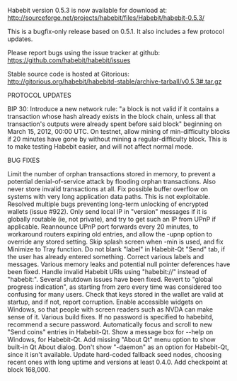 Habebit version 0.5.3 is now available for download at:
http://sourceforge.net/projects/habebit/files/Habebit/habebit-0.5.3/

This is a bugfix-only release based on 0.5.1.
It also includes a few protocol updates.

Please report bugs using the issue tracker at github:
https://github.com/habebit/habebit/issues

Stable source code is hosted at Gitorious:
http://gitorious.org/habebit/habebitd-stable/archive-tarball/v0.5.3#.tar.gz

PROTOCOL UPDATES

BIP 30: Introduce a new network rule: "a block is not valid if it contains a transaction whose hash already exists in the block chain, unless all that transaction's outputs were already spent before said block" beginning on March 15, 2012, 00:00 UTC.
On testnet, allow mining of min-difficulty blocks if 20 minutes have gone by without mining a regular-difficulty block. This is to make testing Habebit easier, and will not affect normal mode.

BUG FIXES

Limit the number of orphan transactions stored in memory, to prevent a potential denial-of-service attack by flooding orphan transactions. Also never store invalid transactions at all.
Fix possible buffer overflow on systems with very long application data paths. This is not exploitable.
Resolved multiple bugs preventing long-term unlocking of encrypted wallets
(issue #922).
Only send local IP in "version" messages if it is globally routable (ie, not private), and try to get such an IP from UPnP if applicable.
Reannounce UPnP port forwards every 20 minutes, to workaround routers expiring old entries, and allow the -upnp option to override any stored setting.
Skip splash screen when -min is used, and fix Minimize to Tray function.
Do not blank "label" in Habebit-Qt "Send" tab, if the user has already entered something.
Correct various labels and messages.
Various memory leaks and potential null pointer deferences have been fixed.
Handle invalid Habebit URIs using "habebit://" instead of "habebit:".
Several shutdown issues have been fixed.
Revert to "global progress indication", as starting from zero every time was considered too confusing for many users.
Check that keys stored in the wallet are valid at startup, and if not, report corruption.
Enable accessible widgets on Windows, so that people with screen readers such as NVDA can make sense of it.
Various build fixes.
If no password is specified to habebitd, recommend a secure password.
Automatically focus and scroll to new "Send coins" entries in Habebit-Qt.
Show a message box for --help on Windows, for Habebit-Qt.
Add missing "About Qt" menu option to show built-in Qt About dialog.
Don't show "-daemon" as an option for Habebit-Qt, since it isn't available.
Update hard-coded fallback seed nodes, choosing recent ones with long uptime and versions at least 0.4.0.
Add checkpoint at block 168,000.
